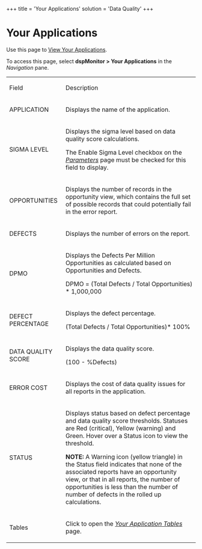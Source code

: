 +++
title = 'Your Applications'
solution = 'Data Quality'
+++

# Your Applications

<div class="use">

Use this page to [View Your
Applications](../Use_Cases/View_Your_Applications.htm).

</div>

To access this page, select **dspMonitor \> Your Applications** in the
*Navigation* pane.

<table>
<tbody>
<tr class="odd">
<td><p>Field</p></td>
<td><p>Description</p></td>
</tr>
<tr class="even">
<td><p>APPLICATION</p></td>
<td><p>Displays the name of the application.</p></td>
</tr>
<tr class="odd">
<td><p>SIGMA LEVEL</p></td>
<td><p>Displays the sigma level based on data quality score calculations.</p>
<p>The Enable Sigma Level checkbox on the <em><a href="Parameters.htm">Parameters</a></em> page must be checked for this field to display.</p></td>
</tr>
<tr class="even">
<td><p>OPPORTUNITIES</p></td>
<td><p>Displays the number of records in the opportunity view, which contains the full set of possible records that could potentially fail in the error report.</p></td>
</tr>
<tr class="odd">
<td><p>DEFECTS</p></td>
<td><p>Displays the number of errors on the report.</p></td>
</tr>
<tr class="even">
<td><p>DPMO</p></td>
<td><p>Displays the Defects Per Million Opportunities as calculated based on Opportunities and Defects.</p>
<p>DPMO = (Total Defects / Total Opportunities) * 1,000,000</p></td>
</tr>
<tr class="odd">
<td><p>DEFECT PERCENTAGE</p></td>
<td><p>Displays the defect percentage.</p>
<p>(Total Defects / Total Opportunities)* 100%</p></td>
</tr>
<tr class="even">
<td><p>DATA QUALITY SCORE</p></td>
<td><p>Displays the data quality score.</p>
<p>(100 - %Defects)</p></td>
</tr>
<tr class="odd">
<td><p>ERROR COST</p></td>
<td><p>Displays the cost of data quality issues for all reports in the application.</p></td>
</tr>
<tr class="even">
<td><p>STATUS</p></td>
<td><p>Displays status based on defect percentage and data quality score thresholds. Statuses are Red (critical), Yellow (warning) and Green. Hover over a Status icon to view the threshold.</p>
<p><strong>NOTE:</strong> A Warning icon (yellow triangle) in the Status field indicates that none of the associated reports have an opportunity view, or that in all reports, the number of opportunities is less than the number of number of defects in the rolled up calculations.</p></td>
</tr>
<tr class="odd">
<td><p>Tables</p></td>
<td><p>Click to open the <em><a href="Your_Application_Tables.htm">Your Application Tables</a></em> page.</p></td>
</tr>
</tbody>
</table>
